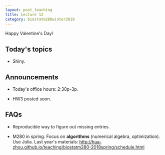 ```yaml
---
layout: post_teaching
title: Lecture 12
category: biostatm280winter2019
---
```


Happy Valentine's Day!

## Today's topics

* Shiny.

## Announcements

* Today's office hours: 2:30p-3p.

* HW3 posted soon.

## FAQs

* Reproducible way to figure out missing entries. 

* M280 in spring. Focus on **algorithms** (numerical algebra, optimization). Use Julia. Last year's materials: <http://hua-zhou.github.io/teaching/biostatm280-2018spring/schedule.html>
